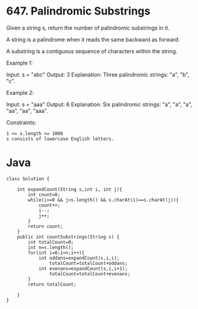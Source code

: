 # 647. Palindromic Substrings

Given a string s, return the number of palindromic substrings in it.

A string is a palindrome when it reads the same backward as forward.

A substring is a contiguous sequence of characters within the string.

 

Example 1:

Input: s = "abc"
Output: 3
Explanation: Three palindromic strings: "a", "b", "c".

Example 2:

Input: s = "aaa"
Output: 6
Explanation: Six palindromic strings: "a", "a", "a", "aa", "aa", "aaa".

 

Constraints:

    1 <= s.length <= 1000
    s consists of lowercase English letters.

# Java
```
class Solution {

    int expandCount(String s,int i, int j){
        int count=0;
        while(i>=0 && j<s.length() && s.charAt(i)==s.charAt(j)){
            count++;
            i--;
            j++;
        }
        return count;
    }
    public int countSubstrings(String s) {
        int totalCount=0;
        int n=s.length();
        for(int i=0;i<n;i++){
            int oddans=expandCount(s,i,i);
                totalCount=totalCount+oddans;
            int evenans=expandCount(s,i,i+1);
                totalCount=totalCount+evenans;
        }
        return totalCount;
        
    }
}
```
